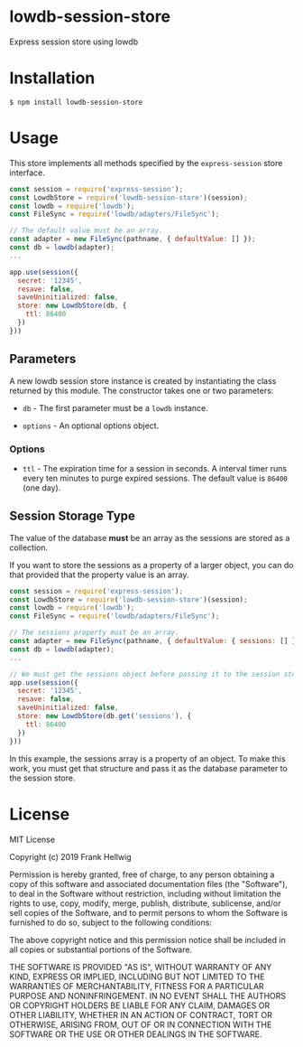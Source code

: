 # lowdb-session-store

Express session store using lowdb

# Installation

```
$ npm install lowdb-session-store
```

# Usage

This store implements all methods specified by the `express-session` store interface.

```javascript
const session = require('express-session');
const LowdbStore = require('lowdb-session-store')(session);
const lowdb = require('lowdb');
const FileSync = require('lowdb/adapters/FileSync');

// The default value must be an array.
const adapter = new FileSync(pathname, { defaultValue: [] });
const db = lowdb(adapter);
...

app.use(session({
  secret: '12345',
  resave: false,
  saveUninitialized: false,
  store: new LowdbStore(db, {
    ttl: 86400
  })
}))
```

## Parameters

A new lowdb session store instance is created by instantiating the class returned by this module. The constructor takes one or two parameters:

- `db` - The first parameter must be a `lowdb` instance.

- `options` - An optional options object.

### Options

- `ttl` - The expiration time for a session in seconds. A interval timer runs every ten minutes to purge expired sessions. The default value is `86400` (one day).

## Session Storage Type

The value of the database **must** be an array as the sessions are stored as a collection.

If you want to store the sessions as a property of a larger object, you can do that provided that the property value is an array.

```javascript
const session = require('express-session');
const LowdbStore = require('lowdb-session-store')(session);
const lowdb = require('lowdb');
const FileSync = require('lowdb/adapters/FileSync');

// The sessions property must be an array.
const adapter = new FileSync(pathname, { defaultValue: { sessions: [] }});
const db = lowdb(adapter);
...

// We must get the sessions object before passing it to the session store.
app.use(session({
  secret: '12345',
  resave: false,
  saveUninitialized: false,
  store: new LowdbStore(db.get('sessions'), {
    ttl: 86400
  })
}))
```

In this example, the sessions array is a property of an object. To make this work, you must get that structure and pass it as the database parameter to the session store.

# License

MIT License

Copyright (c) 2019 Frank Hellwig

Permission is hereby granted, free of charge, to any person obtaining a copy
of this software and associated documentation files (the "Software"), to deal
in the Software without restriction, including without limitation the rights
to use, copy, modify, merge, publish, distribute, sublicense, and/or sell
copies of the Software, and to permit persons to whom the Software is
furnished to do so, subject to the following conditions:

The above copyright notice and this permission notice shall be included in all
copies or substantial portions of the Software.

THE SOFTWARE IS PROVIDED "AS IS", WITHOUT WARRANTY OF ANY KIND, EXPRESS OR
IMPLIED, INCLUDING BUT NOT LIMITED TO THE WARRANTIES OF MERCHANTABILITY,
FITNESS FOR A PARTICULAR PURPOSE AND NONINFRINGEMENT. IN NO EVENT SHALL THE
AUTHORS OR COPYRIGHT HOLDERS BE LIABLE FOR ANY CLAIM, DAMAGES OR OTHER
LIABILITY, WHETHER IN AN ACTION OF CONTRACT, TORT OR OTHERWISE, ARISING FROM,
OUT OF OR IN CONNECTION WITH THE SOFTWARE OR THE USE OR OTHER DEALINGS IN THE
SOFTWARE.
